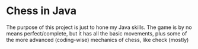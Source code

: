 # Chess in Java
The purpose of this project is just to hone my Java skills.
The game is by no means perfect/complete, but it has all the basic movements, plus some of the more advanced (coding-wise) mechanics of chess, like check (mostly)

